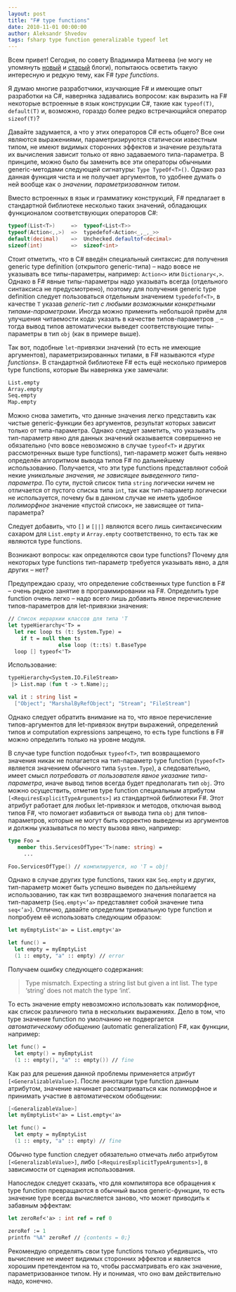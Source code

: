 ```yaml
---
layout: post
title: "F# type functions"
date: 2010-11-01 00:00:00
author: Aleksandr Shvedov
tags: fsharp type function generalizable typeof let
---
```

Всем привет! Сегодня, по совету Владимира Матвеева (не могу не упомянуть [новый](http://intellifactory.com/blogs/vladimir.matveev/) и [старый](http://v2matveev.blogspot.com/) блоги), попытаюсь осветить такую интересную и редкую тему, как F# *type functions*.

Я думаю многие разработчики, изучающие F# и имеющие опыт разработки на C#, наверняка задавались вопросом: как выразить на F# некоторые встроенные в язык конструкции C#, такие как `typeof(T)`, `default(T)` и, возможно, гораздо более редко встречающийся оператор `sizeof(T)`?

Давайте задумается, а что у этих операторов C# есть общего? Все они являются выражениями, параметризируются статически известным типом, не имеют видимых сторонних эффектов и значение результата их вычисления зависит только от явно задаваемого типа-параметра. В принципе, можно было бы заменить все эти операторы обычными generic-методами следующей сигнатуры: `Type TypeOf<T>()`. Однако раз данная функция чиста и не получает аргументов, то удобнее думать о ней вообще как о *значении, параметризованном типом*.

Вместо встроенных в язык и грамматику конструкций, F# предлагает в стандартной библиотеке несколько таких значений, обладающих функционалом соответствующих операторов C#:

```c#
typeof(List<T>)     =>  typeof<List<T>>
typeof(Action<,,>)  =>  typedefof<Action<_,_,_>>
default(decimal)    =>  Unchecked.defaultof<decimal>
sizeof(int)         =>  sizeof<int>
```

Стоит отметить, что в C# введён специальный синтаксис для получения generic type definition (открытого generic-типа) – надо вовсе не указывать все типы-параметры, например: `Action<>` или `Dictionary<,>`. Однако в F# явные типы-параметры надо указывать всегда (отдельного синтаксиса не предусмотрено), поэтому для получения generic type definition следует пользоваться отдельным значением `typedefof<T>`, в качестве `T` указав *generic-тип с любыми возможными конкретными типами-параметрами*. Иногда можно применить небольшой приём для улучшения читаемости кода: указать в качестве типов-параметров `_` – тогда вывод типов автоматически выведет соответствующие типы-параметры в тип `obj` (как в примере выше).

Так вот, подобные `let`-привязки значений (то есть не имеющие аргументов), параметризированных типами, в F# называются *«type functions»*. В стандартной библиотеке F# есть ещё несколько примеров type functions, которые Вы наверняка уже замечали:

```fsharp
List.empty
Array.empty
Seq.empty
Map.empty
```

Можно снова заметить, что данные значения легко представить как чистые generic-функции без аргументов, результат которых зависит только от типа-параметра. Однако следует заметить, что указывать тип-параметр явно для данных значений оказывается совершенно не обязательно (что вовсе невозможно в случае `typeof<T>` и других рассмотренных выше type functions), тип-параметр может быть неявно определён алгоритмом вывода типов F# по дальнейшему использованию. Получается, что эти type functions представляют собой некие *уникальные значения, не зависящее выведенного типа-параметра*. По сути, пустой список типа `string` логически ничем не отличается от пустого списка типа `int`, так как тип-параметр логически не используется, почему бы в данном случае не иметь удобное *полиморфное* значение «пустой список», не зависящее от типа-параметра?

Следует добавить, что `[]` и `[||]` являются всего лишь синтаксическим сахаром для `List.empty` и `Array.empty` соответственно, то есть так же являются type functions.

Возникают вопросы: как определяются свои type functions? Почему для некоторых type functions тип-параметр требуется указывать явно, а для других – нет?

Предупреждаю сразу, что определение собственных type function в F# – очень редкое занятие в программировании на F#. Определить type function очень легко – надо всего лишь добавить явное перечисление типов-параметров для let-привязки значения:

```fsharp
// Список иерархии классов для типа 'T
let typeHierarchy<'T> =
  let rec loop ts (t: System.Type) =
    if t = null then ts
                else loop (t::ts) t.BaseType
  loop [] typeof<'T>
```

Использование:

```fsharp
typeHierarchy<System.IO.FileStream>
 |> List.map (fun t -> t.Name);;

val it : string list =
  ["Object"; "MarshalByRefObject"; "Stream"; "FileStream"]
```

Однако следует обратить внимание на то, что явное перечисление типов-аргументов для let-привязок внутри выражений, определений типов и computation expressions запрещено, то есть type functions в F# можно определить только на уровне модуля.

В случае type function подобных `typeof<T>`, тип возвращаемого значения никак не полагается на тип-параметр type function (`typeof<T>` является значением обычного типа `System.Type`), а следовательно, имеет смысл *потребовать от пользователя явное указание типа-параметра*, иначе вывод типов всегда будет предполагать тип `obj`. Это можно осуществить, отметив type function специальным атрибутом `[<RequiresExplicitTypeArguments>]` из стандартной библиотеки F#. Этот атрибут работает для любых let-привязок и методов, отключая вывод типов F#, что помогает избавиться от вывода типа `obj` для типов-параметров, которые не могут быть корректно выведены из аргументов и должны указываться по месту вызова явно, например:

```fsharp
type Foo =
   member this.ServicesOfType<'T>(name: string) =
     ...

Foo.ServicesOfType() // компилируется, но 'T = obj!
```

Однако в случае других type functions, таких как `Seq.empty` и других, тип-параметр может быть успешно выведен по дальнейшему использованию, так как тип возвращаемого значения полагается на тип-параметр (`Seq.empty<’a>` представляет собой значение типа `seq<’a>`). Отлично, давайте определим тривиальную type function и попробуем её использовать следующим образом:

```fsharp
let myEmptyList<'a> = List.empty<'a>

let func() =
  let empty = myEmptyList
  (1 :: empty, "a" :: empty) // error
```

Получаем ошибку следующего содержания:

> Type mismatch. Expecting a string list but given a int list. The type ‘string’ does not match the type ‘int’.

То есть значение empty невозможно использовать как полиморфное, как список различного типа в нескольких выражениях. Дело в том, что type значение function по умолчанию не подвергается *автоматическому обобщению* (automatic generalization) F#, как функции, например:

```fsharp
let func() =
  let empty() = myEmptyList
  (1 :: empty(), "a" :: empty()) // fine
```

Как раз для решения данной проблемы применяется атрибут `[<GeneralizableValue>]`. После аннотации type function данным атрибутом, значение начинает рассматриваться как полиморфное и принимать участие в автоматическом обобщении:

```fsharp
[<GeneralizableValue>]
let myEmptyList<'a> = List.empty<'a>

let func() =
  let empty = myEmptyList
  (1 :: empty, "a" :: empty) // fine
```

Обычно type function следует обязательно отмечать либо атрибутом `[<GeneralizableValue>]`, либо `[<RequiresExplicitTypeArguments>]`, в зависимости от сценария использования.

Напоследок следует сказать, что для компилятора все обращения к type function превращаются в обычный вызов generic-функции, то есть значение type всегда вычисляется заново, что может приводить к забавным эффектам:

```fsharp
let zeroRef<'a> : int ref = ref 0

zeroRef := 1
printfn "%A" zeroRef // {contents = 0;}
```

Рекомендую определять свои type functions только убедившись, что вычисление не имеет видимых сторонних эффектов и является хорошим претендентом на то, чтобы рассматривать его как значение, параметризованное типом. Ну и понимая, что оно вам действительно надо, конечно.